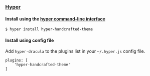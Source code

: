 ### [Hyper](https://hyper.is/)

#### Install using the [hyper command-line interface](https://hyper.is/)

    $ hyper install hyper-handcrafted-theme

#### Install using config file

Add `hyper-dracula` to the plugins list in your `~/.hyper.js` config file.

    plugins: [
    	'hyper-handcrafted-theme'
    ]
